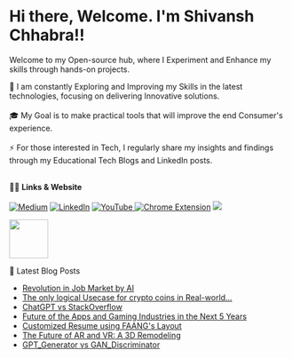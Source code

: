 # Hi there, Welcome. I'm Shivansh Chhabra!! 
Welcome to my Open-source hub, where I Experiment and Enhance my skills through hands-on projects.

🔭  I am constantly Exploring and Improving my Skills in the latest technologies, focusing on delivering Innovative solutions.
<br><br>
🎓 My Goal is to make practical tools that will improve the end Consumer's experience.<br> <br>
⚡  For those interested in Tech, I regularly share my insights and findings through my Educational Tech Blogs and LinkedIn posts. <br><br>

👨‍💻  **Links & Website**<br>
<br><a href="https://medium.com/@shivanshchhabra02" >![Medium](https://img.shields.io/badge/Medium-12100E?style=for-the-badge&logo=medium&logoColor=white)</a>
<a href="www.linkedin.com/in/shivanshchhabra">![LinkedIn](https://img.shields.io/badge/linkedin-%230077B5.svg?style=for-the-badge&logo=linkedin&logoColor=white)</a>
<a href="https://www.youtube.com/">![YouTube](https://img.shields.io/badge/YouTube-%23FF0000.svg?style=for-the-badge&logo=YouTube&logoColor=white) </a>
<a href="https://github.com/shan18u/YouTube-Shorts-Fix">![Chrome Extension](https://img.shields.io/badge/Google_Play-414141?style=for-the-badge&logo=google-play&logoColor=white)</a>
![](https://komarev.com/ghpvc/?username=Shan18u&style=for-the-badge)</a>


<a href="https://shivanshchhabra.com/"> <img height="70px" src="https://img.icons8.com/avantgarde/100/null/internet.png"/> </a>


📕  Latest Blog Posts
- [Revolution in Job Market by AI](https://medium.com/@shivanshchhabra02/jobs-revolution-by-chatgpt-ac296e958c6e)
- [The only logical Usecase for crypto coins in Real-world…](https://medium.com/@shivanshchhabra02/the-use-case-for-crypto-coins-in-real-world-499816624884)
- [ChatGPT vs StackOverflow](https://medium.com/@shivanshchhabra02/chatgpt-vs-stackoverflow-c8255c8829dd)
- [Future of the Apps and Gaming Industries in the Next 5 Years](https://medium.com/@shivanshchhabra02/future-of-the-apps-and-gaming-industries-in-the-next-5-years-2f9b68413a9b)
- [Customized Resume using FAANG's Layout](https://www.linkedin.com/posts/shivanshchhabra_youtube-recruiters-improveperformance-activity-7032008191458631681-VREQ/?utm_source=share&utm_medium=member_desktop)
- [The Future of AR and VR: A 3D Remodeling](https://medium.com/@shivanshchhabra02/the-future-of-ar-and-vr-a-3d-remodeling-3c59659b3958)
- [GPT_Generator vs GAN_Discriminator](https://medium.com/@shivanshchhabra02/generator-vs-discriminator-the-clash-in-the-generative-arena-0111d9ad0a3f)


